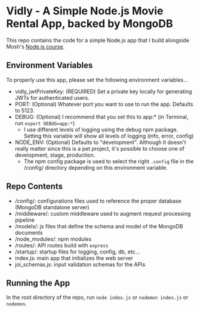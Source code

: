 # Vidly - A Simple Node.js Movie Rental App, backed by MongoDB

This repo contains the code for a simple Node.js app that I build alongside Mosh's [Node.js course](https://codewithmosh.com/p/the-complete-node-js-course).

## Environment Variables
To properly use this app, please set the following environment variables...
- vidly_jwtPrivateKey: (REQUIRED) Set a private key locally for generating JWTs for authenticated users. 
- PORT: (Optional) Whatever port you want to use to run the app. Defaults to 5123.
- DEBUG: (Optional) I recommend that you set this to app:* (in Terminal, run `export DEBUG=app:*`)
    - I use different levels of logging using the debug npm package. Setting this variable will show all levels of logging (info, error, config)
- NODE_ENV: (Optional) Defaults to "development". Although it doesn't really matter since this is a pet project, it's possible to choose one of development, stage, production.
    - The npm config package is used to select the right `.config` file in the /config/ directory depending on this environment variable.

## Repo Contents
- /config/: configurations files used to reference the proper database (MongoDB standalone server)
- /middleware/: custom middleware used to augment request processing pipeline
- /models/: js files that define the schema and model of the MongoDB documents
- /node_modules/: npm modules
- /routes/: API routes build with `express`
- /startup/: startup files for logging, config, db, etc...
- index.js: main app that initializes the web server
- joi_schemas.js: input validation schemas for the APIs

## Running the App
In the root directory of the repo, run `node index.js` or `nodemon index.js` or `nodemon`.